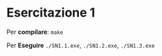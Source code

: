 # Esercitazione 1

Per **compilare**:
`make`

Per **Eseguire**
`./SN1.1.exe`, `./SN1.2.exe`, `./SN1.3.exe`
